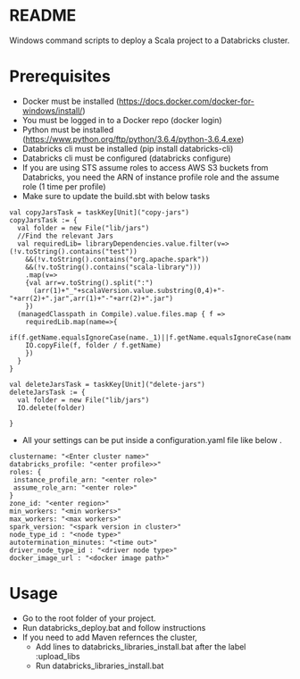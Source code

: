 # README #
Windows command scripts to deploy a Scala project to a Databricks cluster.
# Prerequisites
- Docker must be installed (https://docs.docker.com/docker-for-windows/install/)
- You must be logged in to a Docker repo (docker login)
- Python must be installed (https://www.python.org/ftp/python/3.6.4/python-3.6.4.exe)
- Databricks cli must be installed (pip install databricks-cli)
- Databricks cli must be configured (databricks configure)
- If you are using STS assume roles to access AWS S3 buckets from Databricks, you need the ARN of instance profile role and the assume role (1 time per profile)
- Make sure to update the build.sbt with below tasks
```
val copyJarsTask = taskKey[Unit]("copy-jars")
copyJarsTask := {
  val folder = new File("lib/jars")
  //Find the relevant Jars
  val requiredLib= libraryDependencies.value.filter(v=>(!v.toString().contains("test"))
    &&(!v.toString().contains("org.apache.spark"))
    &&(!v.toString().contains("scala-library")))
    .map(v=>
    {val arr=v.toString().split(":")
      (arr(1)+"_"+scalaVersion.value.substring(0,4)+"-"+arr(2)+".jar",arr(1)+"-"+arr(2)+".jar")
    })
  (managedClasspath in Compile).value.files.map { f =>
    requiredLib.map(name=>{
  if(f.getName.equalsIgnoreCase(name._1)||f.getName.equalsIgnoreCase(name._2))
    IO.copyFile(f, folder / f.getName)
    })
  }
}

val deleteJarsTask = taskKey[Unit]("delete-jars")
deleteJarsTask := {
  val folder = new File("lib/jars")
  IO.delete(folder)

}
```
- All your settings can be put inside a configuration.yaml file like below .
```
clustername: "<Enter cluster name>"
databricks_profile: "<enter profile>>"
roles: {
 instance_profile_arn: "<enter role>"
 assume_role_arn: "<enter role>"
}
zone_id: "<enter region>"
min_workers: "<min workers>"
max_workers: "<max workers>"
spark_version: "<spark version in cluster>"
node_type_id : "<node type>"
autotermination_minutes: "<time out>"
driver_node_type_id : "<driver node type>"
docker_image_url : "<docker image path>"

```
# Usage
- Go to the root folder of your project.
- Run databricks_deploy.bat and follow instructions
- If you need to add Maven refernces the cluster, 
  - Add lines to databricks_libraries_install.bat after the label :upload_libs
  - Run databricks_libraries_install.bat
